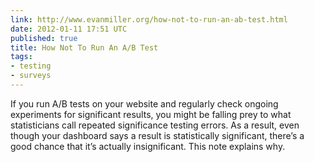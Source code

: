 ```yaml
---
link: http://www.evanmiller.org/how-not-to-run-an-ab-test.html
date: 2012-01-11 17:51 UTC
published: true
title: How Not To Run An A/B Test
tags:
- testing
- surveys
---
```


If you run A/B tests on your website and regularly check ongoing experiments for significant results, you might be falling prey to what statisticians call repeated significance testing errors. As a result, even though your dashboard says a result is statistically significant, there’s a good chance that it’s actually insignificant. This note explains why.
